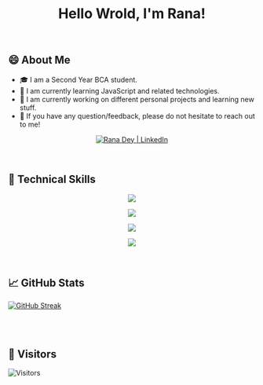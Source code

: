<h1 align="center">Hello Wrold, I'm Rana!</h1>

<br> 

## 😄 About Me
- 🎓 I am a Second Year BCA student.
- 🌱 I am currently learning JavaScript and related technologies.
- 🔭 I am currently working on different personal projects and learning new stuff.
- 💬 If you have any question/feedback, please do not hesitate to reach out to me!

<p align="center">
  <a href="https://www.linkedin.com/in/rana-dey/"><img src="https://img.shields.io/badge/LinkedIn-0077B5?style=for-the-badge&logo=linkedin&logoColor=white" alt="Rana Dey | LinkedIn"/></a>
</p>

<br>

## 💼 Technical Skills
<p align="center">
    <img src="https://skillicons.dev/icons?i=c" />
</p>

<p align="center">
    <img src="https://skillicons.dev/icons?i=cpp,java" />
</p>

<p align="center">
    <img src="https://skillicons.dev/icons?i=html,css,js,bootstrap" />
</p>

<p align="center">
  <a href="https://skillicons.dev">
    <img src="https://skillicons.dev/icons?i=git,github,atom,vscode,visualstudio" />
  </a>
</p>

<br>



## 📈 GitHub Stats 

[![GitHub Streak](https://github-readme-streak-stats.herokuapp.com?user=ranaa-24&theme=chartreuse-dark&hide_border=true&border_radius=0)](https://git.io/streak-stats)

<br>

<br>

## 👀 Visitors
<!-- ![Visitors](https://profile-counter.glitch.me/importlogic/count.svg) -->
![Visitors](https://moe-counter.glitch.me/get/@importlogic?theme=rule34)
